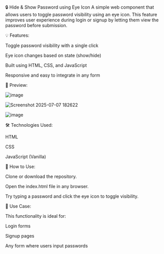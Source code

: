 🔒 Hide & Show Password using Eye Icon
A simple web component that allows users to toggle password visibility using an eye icon. This feature improves user experience during login or signup by letting them view the password before submission.

💡 Features:

  Toggle password visibility with a single click
  
  Eye icon changes based on state (show/hide)
  
  Built using HTML, CSS, and JavaScript
  
  Responsive and easy to integrate in any form

📸 Preview:

  ![image](https://github.com/user-attachments/assets/dba861cc-f57a-44ed-a3f3-24de57baed87)

  ![Screenshot 2025-07-07 182622](https://github.com/user-attachments/assets/b1eb258d-a55a-472f-9c88-bc316e88fedd)

  ![image](https://github.com/user-attachments/assets/38b1214b-a26a-425c-9887-7cc7d5613684)


🛠️ Technologies Used:

  HTML
  
  CSS
  
  JavaScript (Vanilla)

📂 How to Use:

  Clone or download the repository.
  
  Open the index.html file in any browser.
  
  Try typing a password and click the eye icon to toggle visibility.

📌 Use Case:

  This functionality is ideal for:
  
  Login forms
  
  Signup pages
  
  Any form where users input passwords
